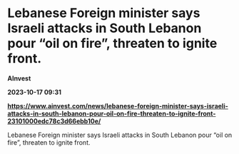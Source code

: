 # Lebanese Foreign minister says Israeli attacks in South Lebanon pour “oil on fire”, threaten to ignite front.
**AInvest**

**2023-10-17 09:31**

**https://www.ainvest.com/news/lebanese-foreign-minister-says-israeli-attacks-in-south-lebanon-pour-oil-on-fire-threaten-to-ignite-front-23101000edc78c3d66ebb10e/**

Lebanese Foreign minister says Israeli attacks in South Lebanon pour “oil on fire”, threaten to ignite front.